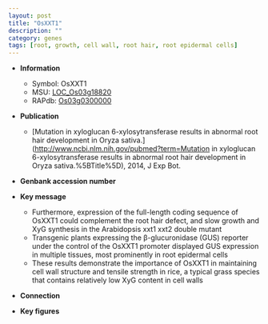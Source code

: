 ```yaml
---
layout: post
title: "OsXXT1"
description: ""
category: genes
tags: [root, growth, cell wall, root hair, root epidermal cells]
---
```


* **Information**  
    + Symbol: OsXXT1  
    + MSU: [LOC_Os03g18820](http://rice.plantbiology.msu.edu/cgi-bin/ORF_infopage.cgi?orf=LOC_Os03g18820)  
    + RAPdb: [Os03g0300000](http://rapdb.dna.affrc.go.jp/viewer/gbrowse_details/irgsp1?name=Os03g0300000)  

* **Publication**  
    + [Mutation in xyloglucan 6-xylosytransferase results in abnormal root hair development in Oryza sativa.](http://www.ncbi.nlm.nih.gov/pubmed?term=Mutation in xyloglucan 6-xylosytransferase results in abnormal root hair development in Oryza sativa.%5BTitle%5D), 2014, J Exp Bot.

* **Genbank accession number**  

* **Key message**  
    + Furthermore, expression of the full-length coding sequence of OsXXT1 could complement the root hair defect, and slow growth and XyG synthesis in the Arabidopsis xxt1 xxt2 double mutant
    + Transgenic plants expressing the β-glucuronidase (GUS) reporter under the control of the OsXXT1 promoter displayed GUS expression in multiple tissues, most prominently in root epidermal cells
    + These results demonstrate the importance of OsXXT1 in maintaining cell wall structure and tensile strength in rice, a typical grass species that contains relatively low XyG content in cell walls

* **Connection**  

* **Key figures**  


